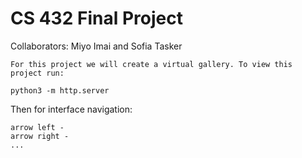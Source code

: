 # CS 432 Final Project

Collaborators: Miyo Imai and Sofia Tasker

    For this project we will create a virtual gallery. To view this project run:

    python3 -m http.server

Then for interface navigation:

    arrow left - 
    arrow right - 
    ...
